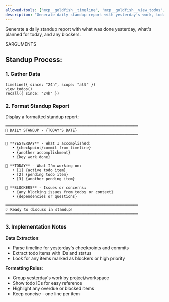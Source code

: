 ```yaml
---
allowed-tools: ["mcp__goldfish__timeline", "mcp__goldfish__view_todos", "mcp__goldfish__recall"]
description: "Generate daily standup report with yesterday's work, today's todos, and blockers"
---
```


Generate a daily standup report with what was done yesterday, what's planned for today, and any blockers.

$ARGUMENTS

## Standup Process:

### 1. Gather Data
```
timeline({ since: "24h", scope: "all" })
view_todos()
recall({ since: "24h" })
```

### 2. Format Standup Report

Display a formatted standup report:

```
═══════════════════════════════════════════════════════════
📅 DAILY STANDUP - {TODAY'S DATE}
═══════════════════════════════════════════════════════════

📍 **YESTERDAY** - What I accomplished:
   • {checkpoint/commit from timeline}
   • {another accomplishment}
   • {key work done}

🎯 **TODAY** - What I'm working on:
   • [1] {active todo item}
   • [2] {pending todo item}  
   • [3] {another pending item}

🚧 **BLOCKERS** - Issues or concerns:
   • {any blocking issues from todos or context}
   • {dependencies or questions}

═══════════════════════════════════════════════════════════
💡 Ready to discuss in standup!
═══════════════════════════════════════════════════════════
```

### 3. Implementation Notes

**Data Extraction**:
- Parse timeline for yesterday's checkpoints and commits
- Extract todo items with IDs and status
- Look for any items marked as blockers or high priority

**Formatting Rules**:
- Group yesterday's work by project/workspace
- Show todo IDs for easy reference
- Highlight any overdue or blocked items
- Keep concise - one line per item
